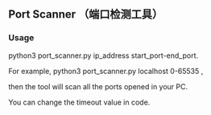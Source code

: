 ## Port Scanner （端口检测工具）

### Usage
python3 port_scanner.py ip_address start_port-end_port.

For example, python3 port_scanner.py localhost 0-65535  ,

then the tool will scan all the ports opened in your PC.

You can change the timeout value in code.
